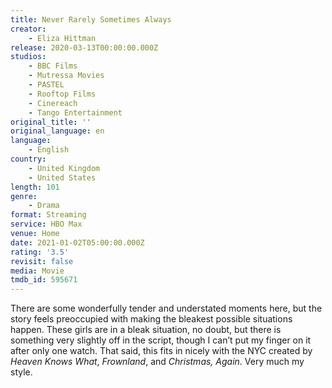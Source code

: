 ```yaml
---
title: Never Rarely Sometimes Always
creator:
    - Eliza Hittman
release: 2020-03-13T00:00:00.000Z
studios:
    - BBC Films
    - Mutressa Movies
    - PASTEL
    - Rooftop Films
    - Cinereach
    - Tango Entertainment
original_title: ''
original_language: en
language:
    - English
country:
    - United Kingdom
    - United States
length: 101
genre:
    - Drama
format: Streaming
service: HBO Max
venue: Home
date: 2021-01-02T05:00:00.000Z
rating: '3.5'
revisit: false
media: Movie
tmdb_id: 595671
---
```


There are some wonderfully tender and understated moments here, but the story feels preoccupied with making the bleakest possible situations happen. These girls are in a bleak situation, no doubt, but there is something very slightly off in the script, though I can’t put my finger on it after only one watch. That said, this fits in nicely with the NYC created by <i>Heaven Knows What</i>, <i>Frownland</i>, and <i>Christmas, Again</i>. Very much my style.
